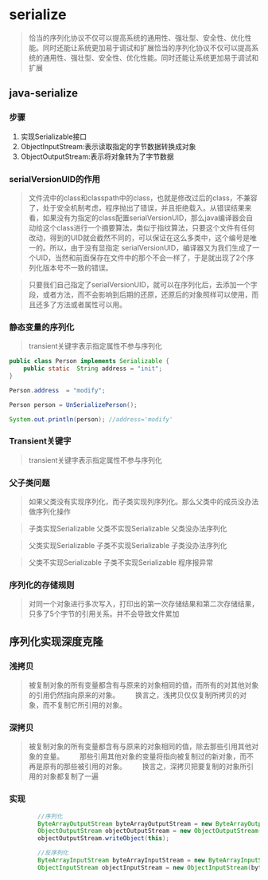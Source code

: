 # serialize

> 恰当的序列化协议不仅可以提高系统的通用性、强壮型、安全性、优化性能。同时还能让系统更加易于调试和扩展恰当的序列化协议不仅可以提高系统的通用性、强壮型、安全性、优化性能。同时还能让系统更加易于调试和扩展

## java-serialize

### 步骤

1.	实现Serializable接口
2.	ObjectInputStream:表示读取指定的字节数据转换成对象
3.	ObjectOutputStream:表示将对象转为了字节数据

### serialVersionUID的作用

> 文件流中的class和classpath中的class，也就是修改过后的class，不兼容了，处于安全机制考虑，程序抛出了错误，并且拒绝载入。从错误结果来看，如果没有为指定的class配置serialVersionUID，那么java编译器会自动给这个class进行一个摘要算法，类似于指纹算法，只要这个文件有任何改动，得到的UID就会截然不同的，可以保证在这么多类中，这个编号是唯一的。所以，由于没有显指定 serialVersionUID，编译器又为我们生成了一个UID，当然和前面保存在文件中的那个不会一样了，于是就出现了2个序列化版本号不一致的错误。

> 只要我们自己指定了serialVersionUID，就可以在序列化后，去添加一个字段，或者方法，而不会影响到后期的还原，还原后的对象照样可以使用，而且还多了方法或者属性可以用。


### 静态变量的序列化

> transient关键字表示指定属性不参与序列化

```java
public class Person implements Serializable {
    public static  String address = "init";
}

Person.address  = "modify";

Person person = UnSerializePerson();

System.out.println(person); //address='modify'

```

###  Transient关键字

> transient关键字表示指定属性不参与序列化

### 父子类问题

> 如果父类没有实现序列化，而子类实现列序列化。那么父类中的成员没办法做序列化操作

> 子类实现Serializable  父类不实现Serializable   父类没办法序列化

>  父类实现Serializable  子类不实现Serializable   子类没办法序列化

>  父类不实现Serializable  子类不实现Serializable   程序报异常

### 序列化的存储规则

> 对同一个对象进行多次写入，打印出的第一次存储结果和第二次存储结果，只多了5个字节的引用关系。并不会导致文件累加


## 序列化实现深度克隆

### 浅拷贝

> 被复制对象的所有变量都含有与原来的对象相同的值，而所有的对其他对象的引用仍然指向原来的对象。
  　　换言之，浅拷贝仅仅复制所拷贝的对象，而不复制它所引用的对象。

### 深拷贝

> 被复制对象的所有变量都含有与原来的对象相同的值，除去那些引用其他对象的变量。
  　　那些引用其他对象的变量将指向被复制过的新对象，而不再是原有的那些被引用的对象。
  　　换言之，深拷贝把要复制的对象所引用的对象都复制了一遍

### 实现

```java
        //序列化
        ByteArrayOutputStream byteArrayOutputStream = new ByteArrayOutputStream();
        ObjectOutputStream objectOutputStream = new ObjectOutputStream(byteArrayOutputStream);
        objectOutputStream.writeObject(this);

        //反序列化
        ByteArrayInputStream byteArrayInputStream = new ByteArrayInputStream(byteArrayOutputStream.toByteArray());
        ObjectInputStream objectInputStream = new ObjectInputStream(byteArrayInputStream);
```
